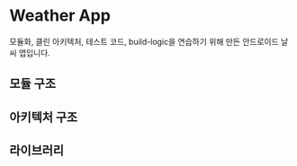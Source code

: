 # Weather App
모듈화, 클린 아키텍처, 테스트 코드, build-logic을 연습하기 위해 만든 안드로이드 날씨 앱입니다.
## 모듈 구조
## 아키텍처 구조
## 라이브러리
